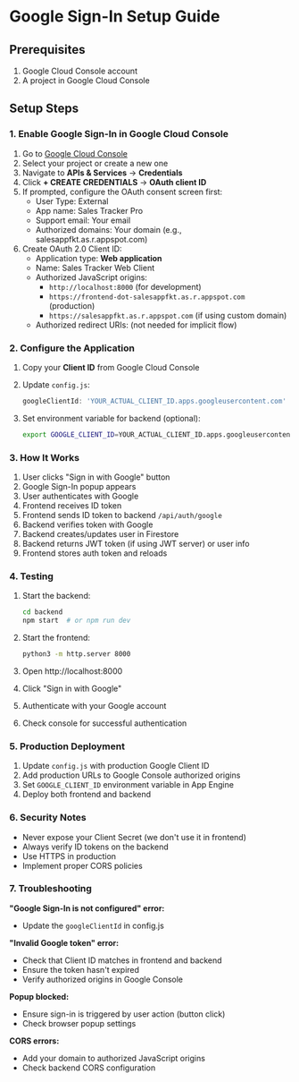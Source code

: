 # Google Sign-In Setup Guide

## Prerequisites

1. Google Cloud Console account
2. A project in Google Cloud Console

## Setup Steps

### 1. Enable Google Sign-In in Google Cloud Console

1. Go to [Google Cloud Console](https://console.cloud.google.com/)
2. Select your project or create a new one
3. Navigate to **APIs & Services** → **Credentials**
4. Click **+ CREATE CREDENTIALS** → **OAuth client ID**
5. If prompted, configure the OAuth consent screen first:
   - User Type: External
   - App name: Sales Tracker Pro
   - Support email: Your email
   - Authorized domains: Your domain (e.g., salesappfkt.as.r.appspot.com)
6. Create OAuth 2.0 Client ID:
   - Application type: **Web application**
   - Name: Sales Tracker Web Client
   - Authorized JavaScript origins:
     - `http://localhost:8000` (for development)
     - `https://frontend-dot-salesappfkt.as.r.appspot.com` (production)
     - `https://salesappfkt.as.r.appspot.com` (if using custom domain)
   - Authorized redirect URIs: (not needed for implicit flow)

### 2. Configure the Application

1. Copy your **Client ID** from Google Cloud Console
2. Update `config.js`:
   ```javascript
   googleClientId: 'YOUR_ACTUAL_CLIENT_ID.apps.googleusercontent.com'
   ```

3. Set environment variable for backend (optional):
   ```bash
   export GOOGLE_CLIENT_ID=YOUR_ACTUAL_CLIENT_ID.apps.googleusercontent.com
   ```

### 3. How It Works

1. User clicks "Sign in with Google" button
2. Google Sign-In popup appears
3. User authenticates with Google
4. Frontend receives ID token
5. Frontend sends ID token to backend `/api/auth/google`
6. Backend verifies token with Google
7. Backend creates/updates user in Firestore
8. Backend returns JWT token (if using JWT server) or user info
9. Frontend stores auth token and reloads

### 4. Testing

1. Start the backend:
   ```bash
   cd backend
   npm start  # or npm run dev
   ```

2. Start the frontend:
   ```bash
   python3 -m http.server 8000
   ```

3. Open http://localhost:8000
4. Click "Sign in with Google"
5. Authenticate with your Google account
6. Check console for successful authentication

### 5. Production Deployment

1. Update `config.js` with production Google Client ID
2. Add production URLs to Google Console authorized origins
3. Set `GOOGLE_CLIENT_ID` environment variable in App Engine
4. Deploy both frontend and backend

### 6. Security Notes

- Never expose your Client Secret (we don't use it in frontend)
- Always verify ID tokens on the backend
- Use HTTPS in production
- Implement proper CORS policies

### 7. Troubleshooting

**"Google Sign-In is not configured" error:**
- Update the `googleClientId` in config.js

**"Invalid Google token" error:**
- Check that Client ID matches in frontend and backend
- Ensure the token hasn't expired
- Verify authorized origins in Google Console

**Popup blocked:**
- Ensure sign-in is triggered by user action (button click)
- Check browser popup settings

**CORS errors:**
- Add your domain to authorized JavaScript origins
- Check backend CORS configuration